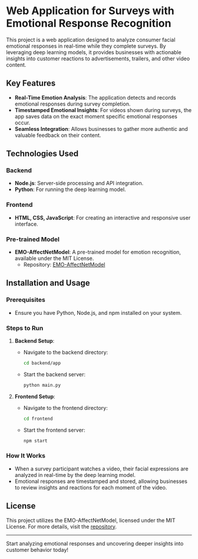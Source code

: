 # Web Application for Surveys with Emotional Response Recognition

This project is a web application designed to analyze consumer facial emotional responses in real-time while they complete surveys. By leveraging deep learning models, it provides businesses with actionable insights into customer reactions to advertisements, trailers, and other video content.

## Key Features
- **Real-Time Emotion Analysis**: The application detects and records emotional responses during survey completion.
- **Timestamped Emotional Insights**: For videos shown during surveys, the app saves data on the exact moment specific emotional responses occur.
- **Seamless Integration**: Allows businesses to gather more authentic and valuable feedback on their content.

## Technologies Used
### Backend
- **Node.js**: Server-side processing and API integration.
- **Python**: For running the deep learning model.

### Frontend
- **HTML, CSS, JavaScript**: For creating an interactive and responsive user interface.

### Pre-trained Model
- **EMO-AffectNetModel**: A pre-trained model for emotion recognition, available under the MIT License.
  - Repository: [EMO-AffectNetModel](https://github.com/ElenaRyumina/EMO-AffectNetModel?tab=MIT-1-ov-file)

## Installation and Usage

### Prerequisites
- Ensure you have Python, Node.js, and npm installed on your system.

### Steps to Run
1. **Backend Setup**:
   - Navigate to the backend directory:
     ```bash
     cd backend/app
     ```
   - Start the backend server:
     ```bash
     python main.py
     ```

2. **Frontend Setup**:
   - Navigate to the frontend directory:
     ```bash
     cd frontend
     ```
   - Start the frontend server:
     ```bash
     npm start
     ```

### How It Works
- When a survey participant watches a video, their facial expressions are analyzed in real-time by the deep learning model.
- Emotional responses are timestamped and stored, allowing businesses to review insights and reactions for each moment of the video.

## License
This project utilizes the EMO-AffectNetModel, licensed under the MIT License. For more details, visit the [repository](https://github.com/ElenaRyumina/EMO-AffectNetModel?tab=MIT-1-ov-file).

---
Start analyzing emotional responses and uncovering deeper insights into customer behavior today!
